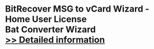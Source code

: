 # BitRecover MSG to vCard Wizard - Home User License<br />Bat Converter Wizard<br />[>> Detailed information](https://secure.shareit.com/shareit/product.html?productid=300953492&affiliateid=200057808)